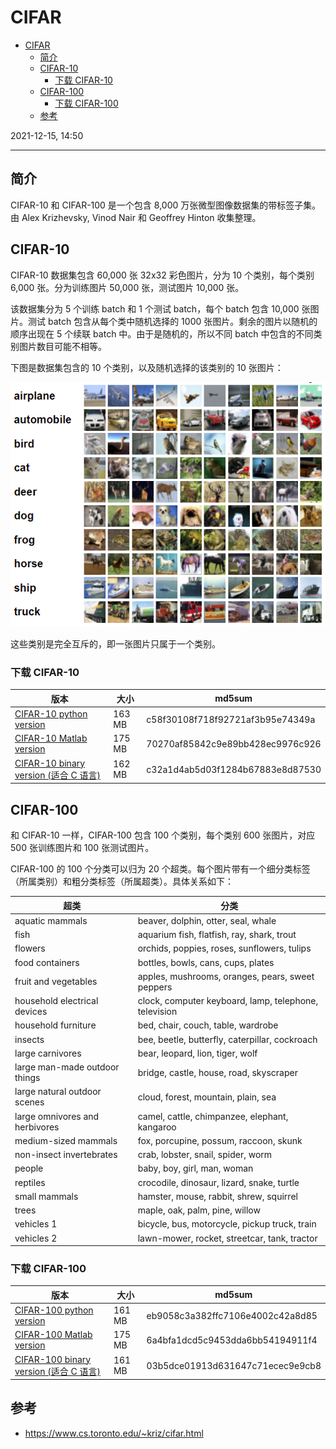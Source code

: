 # CIFAR

- [CIFAR](#cifar)
  - [简介](#简介)
  - [CIFAR-10](#cifar-10)
    - [下载 CIFAR-10](#下载-cifar-10)
  - [CIFAR-100](#cifar-100)
    - [下载 CIFAR-100](#下载-cifar-100)
  - [参考](#参考)

2021-12-15, 14:50
***

## 简介

CIFAR-10 和 CIFAR-100 是一个包含 8,000 万张微型图像数据集的带标签子集。由 Alex Krizhevsky, Vinod Nair 和 Geoffrey Hinton 收集整理。

## CIFAR-10

CIFAR-10 数据集包含 60,000 张 32x32 彩色图片，分为 10 个类别，每个类别 6,000 张。分为训练图片 50,000 张，测试图片 10,000 张。

该数据集分为 5 个训练 batch 和 1 个测试 batch，每个 batch 包含 10,000 张图片。测试 batch 包含从每个类中随机选择的 1000 张图片。剩余的图片以随机的顺序出现在 5 个续联 batch 中。由于是随机的，所以不同 batch 中包含的不同类别图片数目可能不相等。

下图是数据集包含的 10 个类别，以及随机选择的该类别的 10 张图片：

![](images/2021-12-15-15-07-19.png)

这些类别是完全互斥的，即一张图片只属于一个类别。

### 下载 CIFAR-10

|版本|大小|md5sum|
|---|---|---|
|[CIFAR-10 python version](https://www.cs.toronto.edu/~kriz/cifar-10-python.tar.gz)|163 MB|c58f30108f718f92721af3b95e74349a|
|[CIFAR-10 Matlab version](https://www.cs.toronto.edu/~kriz/cifar-10-matlab.tar.gz)|175 MB|70270af85842c9e89bb428ec9976c926|
|[CIFAR-10 binary version (适合 C 语言)](https://www.cs.toronto.edu/~kriz/cifar-10-binary.tar.gz)|162 MB|c32a1d4ab5d03f1284b67883e8d87530|

## CIFAR-100

和 CIFAR-10 一样，CIFAR-100 包含 100 个类别，每个类别 600 张图片，对应 500 张训练图片和 100 张测试图片。

CIFAR-100 的 100 个分类可以归为 20 个超类。每个图片带有一个细分类标签（所属类别）和粗分类标签（所属超类）。具体关系如下：

|超类|分类|
|---|---|
|aquatic mammals|beaver, dolphin, otter, seal, whale|
|fish|aquarium fish, flatfish, ray, shark, trout|
|flowers|orchids, poppies, roses, sunflowers, tulips|
|food containers|bottles, bowls, cans, cups, plates|
|fruit and vegetables|apples, mushrooms, oranges, pears, sweet peppers|
|household electrical devices|clock, computer keyboard, lamp, telephone, television|
|household furniture|bed, chair, couch, table, wardrobe|
|insects|bee, beetle, butterfly, caterpillar, cockroach|
|large carnivores|bear, leopard, lion, tiger, wolf|
|large man-made outdoor things|bridge, castle, house, road, skyscraper|
|large natural outdoor scenes|cloud, forest, mountain, plain, sea|
|large omnivores and herbivores|camel, cattle, chimpanzee, elephant, kangaroo|
|medium-sized mammals|fox, porcupine, possum, raccoon, skunk|
|non-insect invertebrates|crab, lobster, snail, spider, worm|
|people|baby, boy, girl, man, woman|
|reptiles|crocodile, dinosaur, lizard, snake, turtle|
|small mammals|hamster, mouse, rabbit, shrew, squirrel|
|trees|maple, oak, palm, pine, willow|
|vehicles 1|bicycle, bus, motorcycle, pickup truck, train|
|vehicles 2|lawn-mower, rocket, streetcar, tank, tractor|

### 下载 CIFAR-100

|版本|大小|md5sum|
|---|---|---|
[CIFAR-100 python version](https://www.cs.toronto.edu/~kriz/cifar-100-python.tar.gz)|161 MB|eb9058c3a382ffc7106e4002c42a8d85|
|[CIFAR-100 Matlab version](https://www.cs.toronto.edu/~kriz/cifar-100-matlab.tar.gz)|175 MB|6a4bfa1dcd5c9453dda6bb54194911f4|
|[CIFAR-100 binary version (适合 C 语言)](https://www.cs.toronto.edu/~kriz/cifar-100-binary.tar.gz)|161 MB|03b5dce01913d631647c71ecec9e9cb8|

## 参考

- https://www.cs.toronto.edu/~kriz/cifar.html
